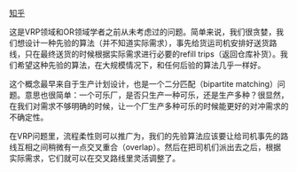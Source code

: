 [知乎](https://zhuanlan.zhihu.com/p/566883417)

这是VRP领域和OR领域学者之前从未考虑过的问题。简单来说，我们很贪婪，我们想设计一种先验的算法（并不知道实际需求），事先给货运司机安排好送货路线，只在最终送货的时候根据实际需求进行必要的refill trips（返回仓库补货）。我们希望这种先验的算法，在大规模情况下，和任何后验的算法几乎一样好。

这个概念最早来自于生产计划设计，也是一个二分匹配（bipartite matching）问题。意思也很简单：一个可乐厂，是否只生产一种可乐，还是生产多种？很显然，在我们对需求不够明确的时候，让一个厂生产多种可乐的时候能更好的对冲需求的不确定性。

在VRP问题里，流程柔性则可以推广为，我们的先验算法应该要让给司机事先的路线互相之间稍微有一点交叉重合（overlap）。然后在把司机们派出去之后，根据实际需求，它们就可以在交叉路线里灵活调整了。
